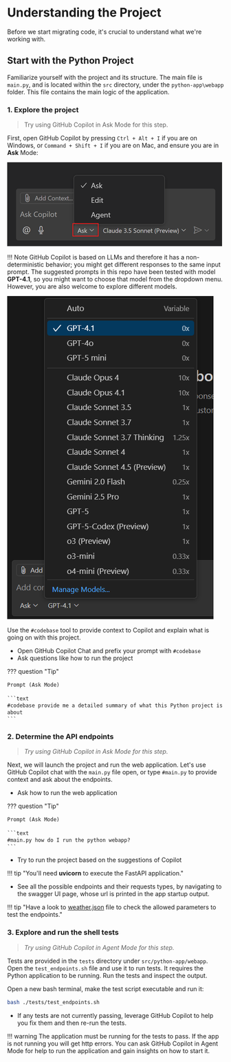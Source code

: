 # Understanding the Project

Before we start migrating code, it's crucial to understand what we're working with.

## Start with the Python Project
Familiarize yourself with the project and its structure. The main file is `main.py`, and is located within the `src` directory, under the `python-app\webapp` folder. This file contains the main logic of the application. 

### 1. Explore the project 

> Try using GitHub Copilot in Ask Mode for this step.

First, open GitHub Copilot by pressing `Ctrl + Alt + I` if you are on Windows, or `Command + Shift + I` if you are on Mac, and ensure you are in **Ask** Mode:

![An image showcasing the three different modes within the GitHub Copilot Chat window](./media/chat-mode-dropdown-ask.png "GitHub Copilot Modes")

!!! Note
GitHub Copilot is based on LLMs and therefore it has a non-deterministic behavior; you might get different responses to the same input prompt. The suggested prompts in this repo have been tested with model **GPT-4.1**, so you might want to choose that model from the dropdown menu. However, you are also welcome to explore different models.

![Model choice dropdown](./media/model-choice-dropdown.png)

Use the `#codebase` tool to provide context to Copilot and explain what is going on with this project.

- Open GitHub Copilot Chat and prefix your prompt with `#codebase`
- Ask questions like how to run the project

??? question "Tip"

    Prompt (Ask Mode)

    ```text
    #codebase provide me a detailed summary of what this Python project is about
    ```


### 2. Determine the API endpoints

> *Try using GitHub Copilot in Ask Mode for this step.*

Next, we will launch the project and run the web application. Let's use GitHub Copilot chat with the `main.py` file open, or type `#main.py` to provide context and ask about the endpoints.

- Ask how to run the web application

??? question "Tip"

    Prompt (Ask Mode)

    ```text
    #main.py how do I run the python webapp? 
    ```

- Try to run the project based on the suggestions of Copilot  

!!! tip "You'll need **uvicorn** to execute the FastAPI application."

- See all the possible endpoints and their requests types, by navigating to the swagger UI page, whose url is printed in the app startup output. 

!!! tip "Have a look to [weather.json](../../src/python-app/webapp/weather.json) file to check the allowed parameters to test the endpoints."

### 3. Explore and run the shell tests

> *Try using GitHub Copilot in Agent Mode for this step.*

Tests are provided in the `tests` directory under `src/python-app/webapp`. Open the `test_endpoints.sh` file and use it to run tests. It requires the Python application to be running. Run the tests and inspect the output.

Open a new bash terminal, make the test script executable and run it:

```bash
bash ./tests/test_endpoints.sh
```

- If any tests are not currently passing, leverage GitHub Copilot to help you fix them and then re-run the tests.

!!! warning
    The application must be running for the tests to pass. If the app is not running you will get http errors.
    You can ask GitHub Copilot in Agent Mode for help to run the application and gain insights on how to start it.
